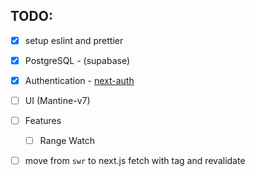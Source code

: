 ## TODO:

- [x] setup eslint and prettier
- [x] PostgreSQL - (supabase)
- [x] Authentication - [next-auth](https://github.com/nextauthjs/)
- [ ] UI (Mantine-v7)
- [ ] Features

  - [ ] Range Watch

- [ ] move from `swr` to next.js fetch with tag and revalidate
